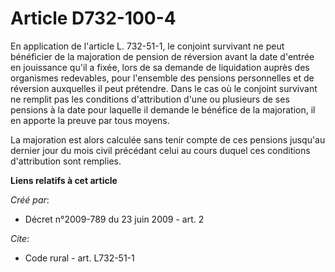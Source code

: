 # Article D732-100-4

En application de l'article L. 732-51-1, le conjoint survivant ne peut bénéficier de la majoration de pension de réversion
avant la date d'entrée en jouissance qu'il a fixée, lors de sa demande de liquidation auprès des organismes redevables, pour
l'ensemble des pensions personnelles et de réversion auxquelles il peut prétendre. Dans le cas où le conjoint survivant ne
remplit pas les conditions d'attribution d'une ou plusieurs de ses pensions à la date pour laquelle il demande le bénéfice de
la majoration, il en apporte la preuve par tous moyens. 

La majoration est alors calculée sans tenir compte de ces pensions jusqu'au dernier jour du mois civil précédant celui au
cours duquel ces conditions d'attribution sont remplies.

**Liens relatifs à cet article**

_Créé par_:

  - Décret n°2009-789 du 23 juin 2009 - art. 2

_Cite_:

  - Code rural - art. L732-51-1
